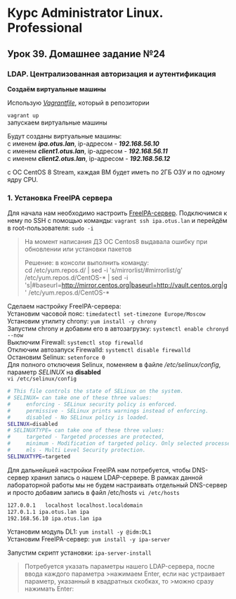 # Курс Administrator Linux. Professional

## Урок 39. Домашнее задание №24

### LDAP. Централизованная авторизация и аутентификация 
  
**Создаём виртуальные машины**  
  
Использую _[Vagrantfile](Vagrantfile)_, который в репозитории  
  
```vagrant up```  
запускаем виртуальные машины  
  
Будут созданы виртуальные машины:  
с именем **_ipa.otus.lan_**, ip-адресом - **_192.168.56.10_**  
с именем **_client1.otus.lan_**, ip-адресом - **_192.168.56.11_**  
с именем **_client2.otus.lan_**, ip-адресом - **_192.168.56.12_**  

с ОС CentOS 8 Stream, каждая ВМ будет иметь по 2ГБ ОЗУ и по одному ядру CPU.  

### 1. Установка FreeIPA сервера

Для начала нам необходимо настроить [FreeIPA-сервер](https://www.freeipa.org/page/About). Подключимся к нему по SSH с помощью команды: ```vagrant ssh ipa.otus.lan``` и перейдём в root-пользователя: ```sudo -i```  

>На момент написания ДЗ ОС Centos8 выдавала ошибку при обновлении или установки пакетов
>
>Решение:
>в консоли выполнить команду:  
>cd /etc/yum.repos.d/ | sed -i 's/mirrorlist/#mirrorlist/g' /etc/yum.repos.d/CentOS-* | sed -i 's|#baseurl=http://mirror.centos.org|baseurl=http://vault.centos.org|g' /etc/yum.repos.d/CentOS-*
  

Сделаем настройку FreeIPA-сервера:  
Установим часовой пояс: ```timedatectl set-timezone Europe/Moscow```  
Установим утилиту chrony: ```yum install -y chrony```  
Запустим chrony и добавим его в автозагрузку: ```systemctl enable chronyd --now```  
Выключим Firewall: ```systemctl stop firewalld```  
Отключим автозапуск Firewalld: ```systemctl disable firewalld```  
Остановим Selinux: ```setenforce 0```  
Для полного отключеия Selinux, поменяем в файле _/etc/selinux/config_, параметр _SELINUX_ на **disabled**  
```vi /etc/selinux/config```  
```bash
# This file controls the state of SELinux on the system.
# SELINUX= can take one of these three values:
#     enforcing - SELinux security policy is enforced.
#     permissive - SELinux prints warnings instead of enforcing.
#     disabled - No SELinux policy is loaded.
SELINUX=disabled
# SELINUXTYPE= can take one of these three values:
#     targeted - Targeted processes are protected,
#     minimum - Modification of targeted policy. Only selected processes are protected. 
#     mls - Multi Level Security protection.
SELINUXTYPE=targeted
```

Для дальнейшей настройки FreeIPA нам потребуется, чтобы DNS-сервер хранил запись о нашем LDAP-сервере. В рамках данной лабораторной работы мы не будем настраивать отдельный DNS-сервер и просто добавим запись в файл /etc/hosts
```vi /etc/hosts```
```bash
127.0.0.1   localhost localhost.localdomain 
127.0.1.1 ipa.otus.lan ipa
192.168.56.10 ipa.otus.lan ipa
```

Установим модуль DL1: ```yum install -y @idm:DL1```  
Установим FreeIPA-сервер: ```yum install -y ipa-server```  

Запустим скрипт установки: ```ipa-server-install```
>Потребуется указать параметры нашего LDAP-сервера, после ввода каждого параметра >нажимаем Enter, если нас устраивает параметр, указанный в квадратных скобках, то >можно сразу нажимать Enter:

